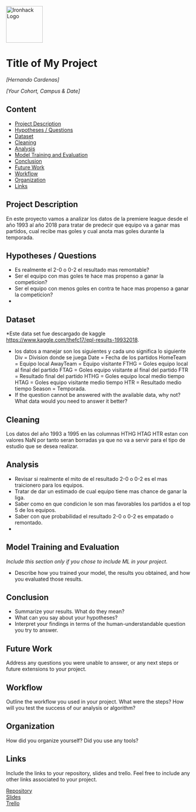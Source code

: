 <img src="https://bit.ly/2VnXWr2" alt="Ironhack Logo" width="100"/>

# Title of My Project
*[Hernando Cardenas]*

*[Your Cohort, Campus & Date]*

## Content
- [Project Description](#project-description)
- [Hypotheses / Questions](#hypotheses-/-questions)
- [Dataset](#dataset)
- [Cleaning](#cleaning)
- [Analysis](#analysis)
- [Model Training and Evaluation](#model-training-and-evaluation)
- [Conclusion](#conclusion)
- [Future Work](#future-work)
- [Workflow](#workflow)
- [Organization](#organization)
- [Links](#links)

<a name="project-description"></a>

## Project Description
En este proyecto vamos a analizar los datos de la premiere league desde el año 1993 al año 2018 para tratar de predecir que equipo va a ganar mas partidos, cual recibe mas goles y cual anota mas goles durante la temporada. 

<a name="hypotheses-/-questions"></a>

## Hypotheses / Questions
* Es realmente el 2-0 o 0-2 el resultado mas remontable? 
* Ser el equipo con mas goles te hace mas propenso a ganar la competicion? 
* Ser el equipo con menos goles en contra te hace mas propenso a ganar la competicion?  
*

<a name="dataset"></a>

## Dataset
*Este data set fue descargado de kaggle https://www.kaggle.com/thefc17/epl-results-19932018.
   * los datos a manejar son los siguientes y cada uno significa lo siguiente
    Div = Division donde se juega
    Date = Fecha de los partidos
    HomeTeam = Equipo local
    AwayTeam = Equipo visitante
    FTHG = Goles equipo local al final del partido
    FTAG = Goles equipo visitante al final del partido
    FTR = Resultado final del partido
    HTHG = Goles equipo local medio tiempo
    HTAG = Goles equipo visitante medio tiempo
    HTR = Resultado medio tiempo
    Season = Temporada.
* If the question cannot be answered with the available data, why not? What data would you need to answer it better?

<a name="cleaning"></a>

## Cleaning
Los datos del año 1993 a 1995 en las columnas HTHG HTAG HTR estan con valores NaN por tanto seran borradas ya que no va a servir para el tipo de estudio que se desea realizar.

<a name="analysis"></a>

## Analysis
* Revisar si realmente el mito de el resultado 2-0 o 0-2 es el mas traicionero para los equipos.
* Tratar de dar un estimado de cual equipo tiene mas chance de ganar la liga.
* Saber como en que condicion le son mas favorables los partidos a el top 5 de los equipos. 
* Saber con que probabilidad el resultado 2-0 o 0-2 es empatado o remontado.
*

<a name="model-training-and-evaluation"></a>

## Model Training and Evaluation
*Include this section only if you chose to include ML in your project.*
* Describe how you trained your model, the results you obtained, and how you evaluated those results.

<a name="conclusion"></a>

## Conclusion
* Summarize your results. What do they mean?
* What can you say about your hypotheses?
* Interpret your findings in terms of the human-understandable question you try to answer.

<a name="future-work"></a>

## Future Work
Address any questions you were unable to answer, or any next steps or future extensions to your project.

<a name="workflow"></a>

## Workflow
Outline the workflow you used in your project. What were the steps?
How will you test the success of our analysis or algorithm?

<a name="organization"></a>

## Organization
How did you organize yourself? Did you use any tools?

<a name="links"></a>

## Links
Include the links to your repository, slides and trello. Feel free to include any other links associated to your project. 

[Repository](https://github.com/)  
[Slides](https://slides.com/)  
[Trello](https://trello.com/en)  